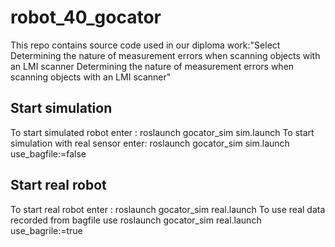 # robot_40_gocator
This repo contains source code used in our diploma work:"Select Determining the nature of measurement errors when scanning objects with an LMI scanner Determining the nature of measurement errors when scanning objects with an LMI scanner"

## Start simulation
To start simulated robot enter : roslaunch gocator_sim sim.launch 
To start simulation with real sensor enter: roslaunch gocator_sim sim.launch use_bagfile:=false

## Start real robot
To start real robot enter : roslaunch gocator_sim real.launch
To use real data recorded from bagfile use roslaunch gocator_sim real.launch use_bagrile:=true

